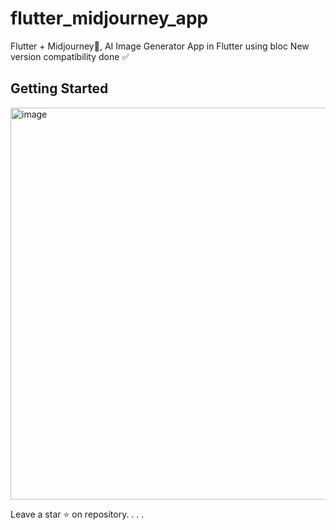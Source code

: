 # flutter_midjourney_app

Flutter + Midjourney🚀, AI Image Generator App in Flutter using bloc
New version compatibility done ✅ 



## Getting Started

<img width="627" alt="image" src="https://github.com/user-attachments/assets/c818abc2-8082-4484-a51a-13b120b1d530">


Leave a star ⭐ on repository.
.
.
.
